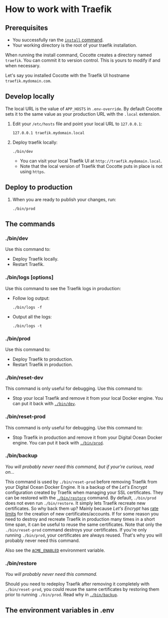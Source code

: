 # How to work with Traefik 

## Prerequisites

* You successfully ran the [`install` command](console.md#install).
* Your working directory is the root of your traefik installation.

When running the install command, Cocotte creates a directory named `traefik`. You can commit it to version control. This is yours to modify if and when necessary.

Let's say you installed Cocotte with the Traefik UI hostname `traefik.mydomain.com`.

## Develop locally

The local URL is the value of `APP_HOSTS` in `.env-override`. By default Cocotte sets it to the same value as your production URL with the `.local` extension. 

1. Edit your `/etc/hosts` file and point your local URL to `127.0.0.1`:
	```
	127.0.0.1 traefik.mydomain.local
	``` 
1. Deploy traefik locally:
	```
	./bin/dev
	```
	* You can visit your local Traefik UI at `http://traefik.mydomain.local`.
	* Note that the local version of Traefik that Cocotte puts in place is not using `https`.

## Deploy to production
1. When you are ready to publish your changes, run:  
	```
	./bin/prod
	```

## The commands

### ./bin/dev

Use this command to:

* Deploy Traefik locally.
* Restart Traefik.

### ./bin/logs [options]

Use this command to see the Traefik logs in production:

* Follow log output:
	```
	./bin/logs -f
	```
* Output all the logs:
	```
	./bin/logs -t
	```

### ./bin/prod

Use this command to:

* Deploy Traefik to production.
* Restart Traefik in production.

### ./bin/reset-dev

This command is only useful for debugging. Use this command to:

* Stop your local Traefik and remove it from your local Docker engine. You can put it back with [`./bin/dev`](#bindev).

### ./bin/reset-prod

This command is only useful for debugging. Use this command to:

* Stop Traefik in production and remove it from your Digital Ocean Docker engine. You can put it back with [`./bin/prod`](#binprod).

### ./bin/backup

_You will probably never need this command, but if your're curious, read on..._

This command is used by `./bin/reset-prod` before removing Traefik from your Digital Ocean Docker Engine. It is a backup of the _Let's Encrypt_ configuration created by Traefik when managing your SSL certificates. They can be restored with the [`./bin/restore`](#binrestore) command. By default, `./bin/prod` does not even run `./bin/restore`. It simply lets Traefik recreate new certificates. So why back them up? Mainly because _Let's Encrypt_ has [rate limits](https://letsencrypt.org/docs/rate-limits/) for the creation of new certificates/accounts. If for some reason you need to destroy and recreate Traefik in production many times in a short time span, it can be useful to reuse the same certificates. Note that only the `./bin/reset-prod` command destroys your certificates. If you're only running `./bin/prod`, your certificates are always reused. That's why you will probably never need this command.

Also see the [`ACME_ENABLED`](#acme_enabled) environment variable.

### ./bin/restore

_You will probably never need this command._ 

Should you need to redeploy Traefik after removing it completely with `./bin/reset-prod`, you could reuse the same certificates by restoring them prior to running `./bin/prod`. Read why in [`./bin/backup`](#binbackup).

## The environment variables in .env

